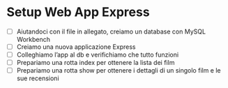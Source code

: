 # Setup Web App Express

- [ ] Aiutandoci con il file in allegato, creiamo un database con MySQL Workbench
- [ ] Creiamo una nuova applicazione Express
- [ ] Colleghiamo l’app al db e verifichiamo che tutto funzioni
- [ ] Prepariamo una rotta index per ottenere la lista dei film
- [ ] Prepariamo una rotta show per ottenere i dettagli di un singolo film e le sue recensioni
